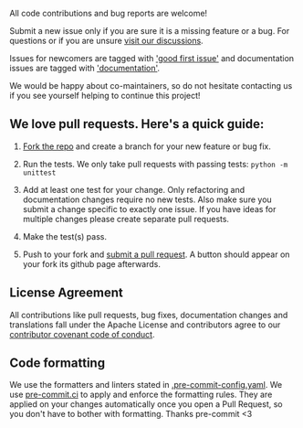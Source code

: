 All code contributions and bug reports are welcome!

Submit a new issue only if you are sure it is a missing feature or a bug. For questions or if you are unsure [visit our discussions](https://github.com/OpenStitching/stitching/discussions). 

Issues for newcomers are tagged with 
['good first issue'](https://github.com/OpenStitching/stitching/labels/good%20first%20issue) 
and documentation issues are tagged with 
['documentation'](https://github.com/OpenStitching/stitching/labels/documentation).

We would be happy about co-maintainers, so do not hesitate contacting us if you see yourself helping to continue this project!

## We love pull requests. Here's a quick guide:

1. [Fork the repo](https://help.github.com/articles/fork-a-repo) and create a branch for your new feature or bug fix.

2. Run the tests. We only take pull requests with passing tests: `python -m unittest`

3. Add at least one test for your change. Only refactoring and documentation changes
require no new tests. Also make sure you submit a change specific to exactly one issue. If you have ideas for multiple 
changes please create separate pull requests.

4. Make the test(s) pass.

5. Push to your fork and [submit a pull request](https://help.github.com/articles/using-pull-requests). A button should
appear on your fork its github page afterwards.

## License Agreement

All contributions like pull requests, bug fixes, documentation changes and translations fall under the Apache License and contributors agree to our
[contributor covenant code of conduct](https://github.com/OpenStitching/stitching/blob/main/CODE_OF_CONDUCT.md).

## Code formatting

We use the formatters and linters stated in [.pre-commit-config.yaml](https://github.com/OpenStitching/stitching/blob/main/.pre-commit-config.yaml). 
We use [pre-commit.ci](https://pre-commit.ci/) to apply and enforce the formatting rules. They are applied on your changes automatically once you open a Pull Request,
so you don't have to bother with formatting. Thanks pre-commit <3
